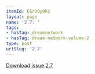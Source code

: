 ```yaml
---
itemId: ESrD0yOKc
layout: page
name: '2.7: '
tags:
- hasTag: dreamnetwork
- hasTag: dream-network-volume-2
type: post
urlSlug: '2.7'
---
```

<a href="files/pdfs/Volume_2/2.7-Dream-Craft-Volume-2-No-7.pdf" download="">Download issue 2.7</a>